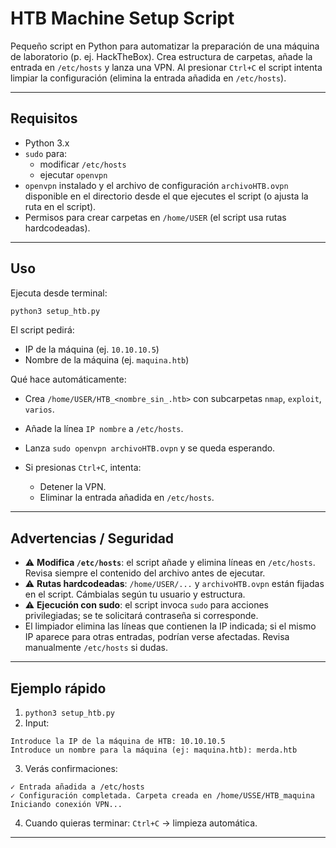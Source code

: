 # HTB Machine Setup Script

Pequeño script en Python para automatizar la preparación de una máquina de laboratorio (p. ej. HackTheBox).
Crea estructura de carpetas, añade la entrada en `/etc/hosts` y lanza una VPN. Al presionar `Ctrl+C` el script intenta limpiar la configuración (elimina la entrada añadida en `/etc/hosts`).

---


## Requisitos

* Python 3.x
* `sudo` para:
  * modificar `/etc/hosts`
  * ejecutar `openvpn`
* `openvpn` instalado y el archivo de configuración `archivoHTB.ovpn` disponible en el directorio desde el que ejecutes el script (o ajusta la ruta en el script).
* Permisos para crear carpetas en `/home/USER` (el script usa rutas hardcodeadas).

---

## Uso

Ejecuta desde terminal:

```bash
python3 setup_htb.py
```

El script pedirá:

* IP de la máquina (ej. `10.10.10.5`)
* Nombre de la máquina (ej. `maquina.htb`)

Qué hace automáticamente:

* Crea `/home/USER/HTB_<nombre_sin_.htb>` con subcarpetas `nmap`, `exploit`, `varios`.
* Añade la línea `IP nombre` a `/etc/hosts`.
* Lanza `sudo openvpn archivoHTB.ovpn` y se queda esperando.
* Si presionas `Ctrl+C`, intenta:

  * Detener la VPN.
  * Eliminar la entrada añadida en `/etc/hosts`.

---

## Advertencias / Seguridad

* ⚠️ **Modifica `/etc/hosts`**: el script añade y elimina líneas en `/etc/hosts`. Revisa siempre el contenido del archivo antes de ejecutar.
* ⚠️ **Rutas hardcodeadas**: `/home/USER/...` y `archivoHTB.ovpn` están fijadas en el script. Cámbialas según tu usuario y estructura.
* ⚠️ **Ejecución con sudo**: el script invoca `sudo` para acciones privilegiadas; se te solicitará contraseña si corresponde.
* El limpiador elimina las líneas que contienen la IP indicada; si el mismo IP aparece para otras entradas, podrían verse afectadas. Revisa manualmente `/etc/hosts` si dudas.

---

## Ejemplo rápido

1. `python3 setup_htb.py`
2. Input:

```
Introduce la IP de la máquina de HTB: 10.10.10.5
Introduce un nombre para la máquina (ej: maquina.htb): merda.htb
```

3. Verás confirmaciones:

```
✓ Entrada añadida a /etc/hosts
✓ Configuración completada. Carpeta creada en /home/USSE/HTB_maquina
Iniciando conexión VPN...
```

4. Cuando quieras terminar: `Ctrl+C` → limpieza automática.

---
